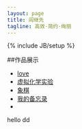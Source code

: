 ```yaml
---
layout: page
title: 阎继先
tagline: 高效·简约·绚丽
---
```

{% include JB/setup %}

##作品展示
* [love](./love)
* [虚拟化学实验](./chemistLab)
* [象棋](./china-chess)
* [我的备忘录](./mytodo)
* 

hello
dd